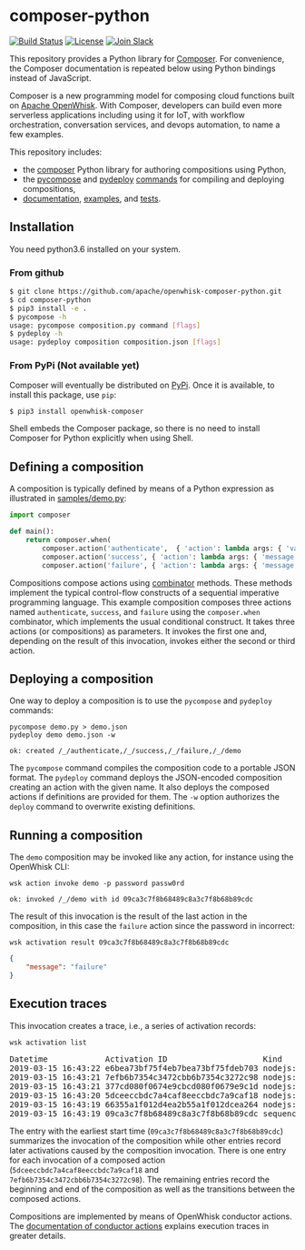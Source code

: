 <!--
#
# Licensed to the Apache Software Foundation (ASF) under one or more
# contributor license agreements.  See the NOTICE file distributed with
# this work for additional information regarding copyright ownership.
# The ASF licenses this file to You under the Apache License, Version 2.0
# (the "License"); you may not use this file except in compliance with
# the License.  You may obtain a copy of the License at
#
#     http://www.apache.org/licenses/LICENSE-2.0
#
# Unless required by applicable law or agreed to in writing, software
# distributed under the License is distributed on an "AS IS" BASIS,
# WITHOUT WARRANTIES OR CONDITIONS OF ANY KIND, either express or implied.
# See the License for the specific language governing permissions and
# limitations under the License.
#
-->
# composer-python

[![Build Status](https://travis-ci.org/apache/openwhisk-composer-python.svg?branch=master)](https://travis-ci.org/apache/openwhisk-composer-python)
[![License](https://img.shields.io/badge/license-Apache%202.0-blue.svg)](https://opensource.org/licenses/Apache-2.0)
[![Join
Slack](https://img.shields.io/badge/join-slack-9B69A0.svg)](http://slack.openwhisk.org/)

This repository provides a Python library for [Composer](https://github.com/apache/openwhisk-composer). For convenience, the Composer documentation is repeated below using Python bindings instead of JavaScript.

Composer is a new programming model for composing cloud functions built on
[Apache OpenWhisk](https://github.com/apache/openwhisk). With
Composer, developers can build even more serverless applications including using
it for IoT, with workflow orchestration, conversation services, and devops
automation, to name a few examples.

This repository includes:
* the [composer](src/composer/composer.py) Python library for authoring compositions using Python,
* the [pycompose](src/pycompose/__main__.py) and [pydeploy](src/pydeploy/__main__.py)
  [commands](docs/COMMANDS.md) for compiling and deploying compositions,
* [documentation](docs), [examples](samples), and [tests](tests).

## Installation

You need python3.6 installed on your system.

### From github

```bash
$ git clone https://github.com/apache/openwhisk-composer-python.git
$ cd composer-python
$ pip3 install -e .
$ pycompose -h
usage: pycompose composition.py command [flags]
$ pydeploy -h
usage: pydeploy composition composition.json [flags]
```

### From PyPi (**Not available yet**)

Composer will eventually be distributed on [PyPi](https://pypi.org/). Once it is available, to install this package, use `pip`:
```
$ pip3 install openwhisk-composer
```
Shell embeds the Composer package, so there is no need to install
Composer for Python explicitly when using Shell.

## Defining a composition

A composition is typically defined by means of a Python expression as
illustrated in [samples/demo.py](samples/demo.py):

```python
import composer

def main():
    return composer.when(
        composer.action('authenticate',  { 'action': lambda args: { 'value': args['password'] == 'abc123' } }),
        composer.action('success', { 'action': lambda args: { 'message': 'success' } }),
        composer.action('failure', { 'action': lambda args: { 'message': 'failure' } }))
```
Compositions compose actions using [combinator](docs/COMBINATORS.md) methods. These methods
implement the typical control-flow constructs of a sequential imperative
programming language. This example composition composes three actions named
`authenticate`, `success`, and `failure` using the `composer.when` combinator,
which implements the usual conditional construct. It takes three actions (or
compositions) as parameters. It invokes the first one and, depending on the
result of this invocation, invokes either the second or third action.

## Deploying a composition

One way to deploy a composition is to use the `pycompose` and `pydeploy` commands:
```
pycompose demo.py > demo.json
pydeploy demo demo.json -w
```
```
ok: created /_/authenticate,/_/success,/_/failure,/_/demo
```
The `pycompose` command compiles the composition code to a portable JSON format.
The `pydeploy` command deploys the JSON-encoded composition creating an action
with the given name. It also deploys the composed actions if definitions are
provided for them. The `-w` option authorizes the `deploy` command to overwrite
existing definitions.

## Running a composition

The `demo` composition may be invoked like any action, for instance using the
OpenWhisk CLI:
```
wsk action invoke demo -p password passw0rd
```
```
ok: invoked /_/demo with id 09ca3c7f8b68489c8a3c7f8b68b89cdc
```
The result of this invocation is the result of the last action in the
composition, in this case the `failure` action since the password in incorrect:
```
wsk activation result 09ca3c7f8b68489c8a3c7f8b68b89cdc
```
```json
{
    "message": "failure"
}
```
## Execution traces

This invocation creates a trace, i.e., a series of activation records:
```
wsk activation list
```
<pre>
Datetime            Activation ID                    Kind     Start Duration   Status  Entity
2019-03-15 16:43:22 e6bea73bf75f4eb7bea73bf75fdeb703 nodejs:6 warm  1ms        success guest/demo:0.0.1
2019-03-15 16:43:21 7efb6b7354c3472cbb6b7354c3272c98 nodejs:6 cold  31ms       success guest/failure:0.0.1
2019-03-15 16:43:21 377cd080f0674e9cbcd080f0679e9c1d nodejs:6 warm  2ms        success guest/demo:0.0.1
2019-03-15 16:43:20 5dceeccbdc7a4caf8eeccbdc7a9caf18 nodejs:6 cold  29ms       success guest/authenticate:0.0.1
2019-03-15 16:43:19 66355a1f012d4ea2b55a1f012dcea264 nodejs:6 cold  104ms      success guest/demo:0.0.1
2019-03-15 16:43:19 09ca3c7f8b68489c8a3c7f8b68b89cdc sequence warm  3.144s     success guest/demo:0.0.1
</pre>

The entry with the earliest start time (`09ca3c7f8b68489c8a3c7f8b68b89cdc`)
summarizes the invocation of the composition while other entries record later
activations caused by the composition invocation. There is one entry for each
invocation of a composed action (`5dceeccbdc7a4caf8eeccbdc7a9caf18` and
`7efb6b7354c3472cbb6b7354c3272c98`). The remaining entries record the beginning
and end of the composition as well as the transitions between the composed
actions.

Compositions are implemented by means of OpenWhisk conductor actions. The
[documentation of conductor
actions](https://github.com/apache/openwhisk/blob/master/docs/conductors.md)
explains execution traces in greater details.
